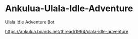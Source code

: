 # Ankulua-Ulala-Idle-Adventure
Ulala Idle Adventure Bot

https://ankulua.boards.net/thread/1994/ulala-idle-adventure
